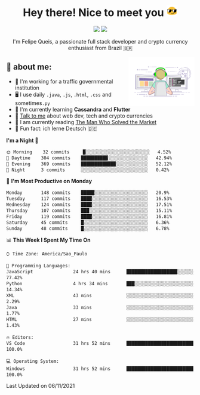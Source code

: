 
<h1 align="center">Hey there! Nice to meet you <img src="assets/sunglasses.gif" width="30"/></h1>

<p align="center">
  <a href="https://www.linkedin.com/in/fqueis"><img src="https://img.shields.io/badge/-LinkedIn-blue?style=flat&logo=Linkedin&logoColor=white" /></a>
  <a href="mailto:fqueis@gmail.com"><img src="https://img.shields.io/badge/-Gmail-c14438?style=flat&logo=Gmail&logoColor=white" /></a>
</p>

<p align="center">I'm Felipe Queis, a passionate full stack developer and crypto currency enthusiast from Brazil 🇧🇷</p>

<img width="35%" align="right" alt="fqueis" src="assets/profile.gif" /></p>

## 🤵 about me:

- 🏢 I'm working for a traffic governmental institution
- 🖥️ I use daily `.java`, `.js`, `.html`, `.css` and sometimes`.py`
- 🌱 I'm currently learning **Cassandra** and **Flutter**
- 💬 [Talk to me](https://github.com/fqueis/fqueis/discussions) about web dev, tech and crypto currencies
- 📖 I am currently reading [The Man Who Solved the Market](https://amzn.com/073521798X)
- 💭 Fun fact: ich lerne Deutsch 🇩🇪

<!--START_SECTION:waka-->
**I'm a Night 🦉** 

```text
🌞 Morning    32 commits     █░░░░░░░░░░░░░░░░░░░░░░░░   4.52% 
🌆 Daytime    304 commits    ██████████░░░░░░░░░░░░░░░   42.94% 
🌃 Evening    369 commits    █████████████░░░░░░░░░░░░   52.12% 
🌙 Night      3 commits      ░░░░░░░░░░░░░░░░░░░░░░░░░   0.42%

```
📅 **I'm Most Productive on Monday** 

```text
Monday       148 commits    █████░░░░░░░░░░░░░░░░░░░░   20.9% 
Tuesday      117 commits    ████░░░░░░░░░░░░░░░░░░░░░   16.53% 
Wednesday    124 commits    ████░░░░░░░░░░░░░░░░░░░░░   17.51% 
Thursday     107 commits    ███░░░░░░░░░░░░░░░░░░░░░░   15.11% 
Friday       119 commits    ████░░░░░░░░░░░░░░░░░░░░░   16.81% 
Saturday     45 commits     █░░░░░░░░░░░░░░░░░░░░░░░░   6.36% 
Sunday       48 commits     █░░░░░░░░░░░░░░░░░░░░░░░░   6.78%

```


📊 **This Week I Spent My Time On** 

```text
⌚︎ Time Zone: America/Sao_Paulo

💬 Programming Languages: 
JavaScript               24 hrs 40 mins      ███████████████████░░░░░░   77.42% 
Python                   4 hrs 34 mins       ███░░░░░░░░░░░░░░░░░░░░░░   14.34% 
XML                      43 mins             ░░░░░░░░░░░░░░░░░░░░░░░░░   2.29% 
Java                     33 mins             ░░░░░░░░░░░░░░░░░░░░░░░░░   1.77% 
HTML                     27 mins             ░░░░░░░░░░░░░░░░░░░░░░░░░   1.43%

🔥 Editors: 
VS Code                  31 hrs 52 mins      █████████████████████████   100.0%

💻 Operating System: 
Windows                  31 hrs 52 mins      █████████████████████████   100.0%

```


 Last Updated on 06/11/2021
<!--END_SECTION:waka-->
